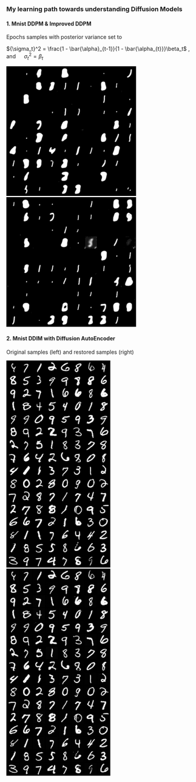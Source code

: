 ### My learning path towards understanding Diffusion Models

#### 1. Mnist DDPM & Improved DDPM

Epochs samples with posterior variance set to

${\sigma_t}^2 = \frac{1 - \bar{\alpha}_{t-1}}{1 - \bar{\alpha_{t}}}\beta_t$ , &emsp; and &emsp; ${\sigma_t}^2 = \beta_t$

![Alt Text](mnist-start/images/beta_hat.gif) ![Alt Text](mnist-start/images/beta_sqrt.gif)

#### 2. Mnist DDIM with Diffusion AutoEncoder

Original samples (left) and restored samples (right)

![Alt Text](diffAE/src/samples_original.png) ![Alt Text](diffAE/src/samples_predicted.png)
